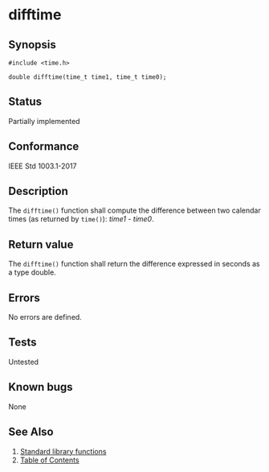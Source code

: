 # difftime

## Synopsis

`#include <time.h>`

`double difftime(time_t time1, time_t time0);`

## Status

Partially implemented

## Conformance

IEEE Std 1003.1-2017

## Description

The `difftime()` function shall compute the difference between two calendar times
(as returned by `time()`): _time1_ - _time0_.

## Return value

The `difftime()` function shall return the difference expressed in seconds as a type double.

## Errors

No errors are defined.

## Tests

Untested

## Known bugs

None

## See Also

1. [Standard library functions](../functions.md)
2. [Table of Contents](../../../README.md)
